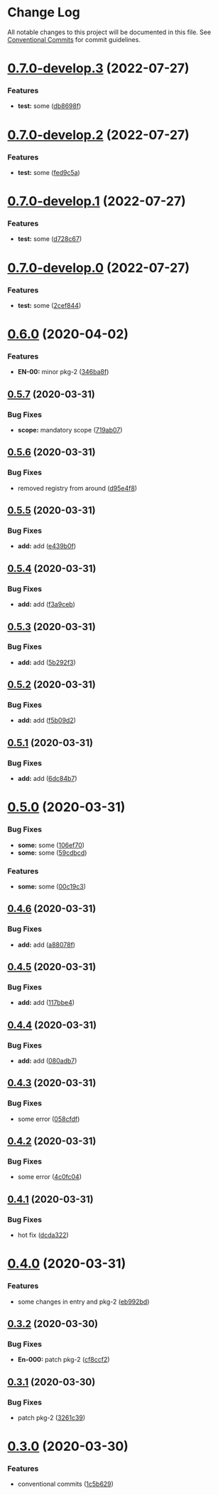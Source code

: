# Change Log

All notable changes to this project will be documented in this file.
See [Conventional Commits](https://conventionalcommits.org) for commit guidelines.

# [0.7.0-develop.3](https://github.com/recreateideas/lerna-monorepo/compare/@recreateideas/pkg-2@0.7.0-develop.2...@recreateideas/pkg-2@0.7.0-develop.3) (2022-07-27)


### Features

* **test:** some ([db8698f](https://github.com/recreateideas/lerna-monorepo/commit/db8698f60b1bcb503fee63fb38605d437e8c6193))





# [0.7.0-develop.2](https://github.com/recreateideas/lerna-monorepo/compare/@recreateideas/pkg-2@0.7.0-develop.1...@recreateideas/pkg-2@0.7.0-develop.2) (2022-07-27)


### Features

* **test:** some ([fed9c5a](https://github.com/recreateideas/lerna-monorepo/commit/fed9c5ab99cb1dd7031fe27391ebca2aca47edae))





# [0.7.0-develop.1](https://github.com/recreateideas/lerna-monorepo/compare/@recreateideas/pkg-2@0.7.0-develop.0...@recreateideas/pkg-2@0.7.0-develop.1) (2022-07-27)


### Features

* **test:** some ([d728c67](https://github.com/recreateideas/lerna-monorepo/commit/d728c67da793903d15634cf2417c192160a07aa3))





# [0.7.0-develop.0](https://github.com/recreateideas/lerna-monorepo/compare/@recreateideas/pkg-2@0.6.0...@recreateideas/pkg-2@0.7.0-develop.0) (2022-07-27)


### Features

* **test:** some ([2cef844](https://github.com/recreateideas/lerna-monorepo/commit/2cef844b5a5ee6c5d79efe0f94c103776d8e4843))





# [0.6.0](https://github.com/recreateideas/lerna-monorepo/compare/@recreateideas/pkg-2@0.5.7...@recreateideas/pkg-2@0.6.0) (2020-04-02)


### Features

* **EN-00:** minor pkg-2 ([346ba8f](https://github.com/recreateideas/lerna-monorepo/commit/346ba8fb4f3685bc59bf773875fadd182c356f7f))





## [0.5.7](https://github.com/recreateideas/lerna-monorepo/compare/@recreateideas/pkg-2@0.5.6...@recreateideas/pkg-2@0.5.7) (2020-03-31)


### Bug Fixes

* **scope:** mandatory scope ([719ab07](https://github.com/recreateideas/lerna-monorepo/commit/719ab07ef64ffb2e377621c8d3739c918d334bd7))





## [0.5.6](https://github.com/recreateideas/lerna-monorepo/compare/@recreateideas/pkg-2@0.5.5...@recreateideas/pkg-2@0.5.6) (2020-03-31)


### Bug Fixes

* removed registry from around ([d95e4f8](https://github.com/recreateideas/lerna-monorepo/commit/d95e4f88797dc9388fc89f03324604a5dd46f984))





## [0.5.5](https://github.com/recreateideas/lerna-monorepo/compare/@recreateideas/pkg-2@0.5.4...@recreateideas/pkg-2@0.5.5) (2020-03-31)


### Bug Fixes

* **add:** add ([e439b0f](https://github.com/recreateideas/lerna-monorepo/commit/e439b0fb7ee7f1bcdfef1adb56eac2a35fd07d26))





## [0.5.4](https://github.com/recreateideas/lerna-monorepo/compare/@recreateideas/pkg-2@0.5.3...@recreateideas/pkg-2@0.5.4) (2020-03-31)


### Bug Fixes

* **add:** add ([f3a9ceb](https://github.com/recreateideas/lerna-monorepo/commit/f3a9ceb363874355ae4b660ff9d07e1da9e85a95))





## [0.5.3](https://github.com/recreateideas/lerna-monorepo/compare/@recreateideas/pkg-2@0.5.2...@recreateideas/pkg-2@0.5.3) (2020-03-31)


### Bug Fixes

* **add:** add ([5b292f3](https://github.com/recreateideas/lerna-monorepo/commit/5b292f3414815e52fbc6472dccbbc1616443023e))





## [0.5.2](https://github.com/recreateideas/lerna-monorepo/compare/@recreateideas/pkg-2@0.5.1...@recreateideas/pkg-2@0.5.2) (2020-03-31)


### Bug Fixes

* **add:** add ([f5b09d2](https://github.com/recreateideas/lerna-monorepo/commit/f5b09d28908a0619bcc2b32603651f336bb36abf))





## [0.5.1](https://github.com/recreateideas/lerna-monorepo/compare/@recreateideas/pkg-2@0.5.0...@recreateideas/pkg-2@0.5.1) (2020-03-31)


### Bug Fixes

* **add:** add ([6dc84b7](https://github.com/recreateideas/lerna-monorepo/commit/6dc84b7dd186e7557725a1bfb3b61914b6fa0473))





# [0.5.0](https://github.com/recreateideas/lerna-monorepo/compare/@recreateideas/pkg-2@0.4.6...@recreateideas/pkg-2@0.5.0) (2020-03-31)


### Bug Fixes

* **some:** some ([106ef70](https://github.com/recreateideas/lerna-monorepo/commit/106ef706c08e568ea26cad0c4797f42fd5c91afb))
* **some:** some ([59cdbcd](https://github.com/recreateideas/lerna-monorepo/commit/59cdbcd501ca3558d5e2843fbdc99891065929f0))


### Features

* **some:** some ([00c19c3](https://github.com/recreateideas/lerna-monorepo/commit/00c19c366e6dee6567e3a051ec4b9d0bbc2f9b24))





## [0.4.6](https://github.com/recreateideas/lerna-monorepo/compare/@recreateideas/pkg-2@0.4.5...@recreateideas/pkg-2@0.4.6) (2020-03-31)


### Bug Fixes

* **add:** add ([a88078f](https://github.com/recreateideas/lerna-monorepo/commit/a88078f971f42b8184d3f9e21650df4bdd52fad1))





## [0.4.5](https://github.com/recreateideas/lerna-monorepo/compare/@recreateideas/pkg-2@0.4.4...@recreateideas/pkg-2@0.4.5) (2020-03-31)


### Bug Fixes

* **add:** add ([117bbe4](https://github.com/recreateideas/lerna-monorepo/commit/117bbe461a7ec591606c8141e9783fc188583fd6))





## [0.4.4](https://github.com/recreateideas/lerna-monorepo/compare/@recreateideas/pkg-2@0.4.3...@recreateideas/pkg-2@0.4.4) (2020-03-31)


### Bug Fixes

* **add:** add ([080adb7](https://github.com/recreateideas/lerna-monorepo/commit/080adb72f5c0c9b130ab121d25ac911e7168a2a1))





## [0.4.3](https://github.com/recreateideas/lerna-monorepo/compare/@recreateideas/pkg-2@0.4.2...@recreateideas/pkg-2@0.4.3) (2020-03-31)


### Bug Fixes

* some error ([058cfdf](https://github.com/recreateideas/lerna-monorepo/commit/058cfdf8e9a35ad10d0ebf4ba2ec5210a0449bc6))





## [0.4.2](https://github.com/recreateideas/lerna-monorepo/compare/@recreateideas/pkg-2@0.4.1...@recreateideas/pkg-2@0.4.2) (2020-03-31)


### Bug Fixes

* some error ([4c0fc04](https://github.com/recreateideas/lerna-monorepo/commit/4c0fc04c320df2b601cbee1ace92fd60df605f2d))





## [0.4.1](https://github.com/recreateideas/lerna-monorepo/compare/@recreateideas/pkg-2@0.4.0...@recreateideas/pkg-2@0.4.1) (2020-03-31)


### Bug Fixes

* hot fix ([dcda322](https://github.com/recreateideas/lerna-monorepo/commit/dcda32270c6be528f24812b394b93725ebc29ad2))





# [0.4.0](https://github.com/recreateideas/lerna-monorepo/compare/@recreateideas/pkg-2@0.3.2...@recreateideas/pkg-2@0.4.0) (2020-03-31)


### Features

* some changes in entry and pkg-2 ([eb992bd](https://github.com/recreateideas/lerna-monorepo/commit/eb992bda6d7cdc5adb6ba176b23548af7469484d))





## [0.3.2](https://github.com/recreateideas/lerna-monorepo/compare/@recreateideas/pkg-2@0.3.1...@recreateideas/pkg-2@0.3.2) (2020-03-30)


### Bug Fixes

* **En-000:** patch pkg-2 ([cf8ccf2](https://github.com/recreateideas/lerna-monorepo/commit/cf8ccf2e808214c038d66ef1d8d94fb48bb0670f))





## [0.3.1](https://github.com/recreateideas/lerna-monorepo/compare/@recreateideas/pkg-2@0.3.0...@recreateideas/pkg-2@0.3.1) (2020-03-30)


### Bug Fixes

* patch pkg-2 ([3261c39](https://github.com/recreateideas/lerna-monorepo/commit/3261c393303c8e5d5256565b688859ad21413488))





# [0.3.0](https://github.com/recreateideas/lerna-monorepo/compare/@recreateideas/pkg-2@0.2.2...@recreateideas/pkg-2@0.3.0) (2020-03-30)


### Features

* conventional commits ([1c5b629](https://github.com/recreateideas/lerna-monorepo/commit/1c5b62941da000012bffd39c4d3111701fcafcd3))
